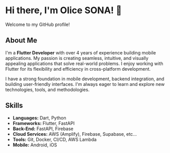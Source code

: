 # Hi there, I'm Olice SONA! 👋

Welcome to my GitHub profile!

## About Me

I'm a **Flutter Developer** with over 4 years of experience building mobile applications. My passion is creating seamless, intuitive, and visually appealing applications that solve real-world problems. I enjoy working with Flutter for its flexibility and efficiency in cross-platform development.

I have a strong foundation in mobile development, backend integration, and building user-friendly interfaces. I'm always eager to learn and explore new technologies, tools, and methodologies.

## Skills

- **Languages:** Dart, Python
- **Frameworks:** Flutter, FastAPI
- **Back-End:** FastAPI, Firebase
- **Cloud Services:** AWS (Amplify), Firebase, Supabase, etc...
- **Tools:** Git, Docker, CI/CD, AWS Lambda
- **Mobile:** Android, iOS


<!---
olice333/olice333 is a ✨ special ✨ repository because its `README.md` (this file) appears on your GitHub profile.
You can click the Preview link to take a look at your changes.
--->
